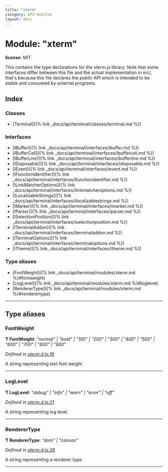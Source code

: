 ```yaml
---
title: "xterm"
category: API-modules
layout: docs
---
```



# Module: "xterm"

*__license__*: MIT

This contains the type declarations for the xterm.js library. Note that some interfaces differ between this file and the actual implementation in src/, that's because this file declares the _public_ API which is intended to be stable and consumed by external programs.

## Index

### Classes

* [Terminal]({% link _docs/api/terminal/classes/terminal.md %})

### Interfaces

* [IBuffer]({% link _docs/api/terminal/interfaces/ibuffer.md %})
* [IBufferCell]({% link _docs/api/terminal/interfaces/ibuffercell.md %})
* [IBufferLine]({% link _docs/api/terminal/interfaces/ibufferline.md %})
* [IDisposable]({% link _docs/api/terminal/interfaces/idisposable.md %})
* [IEvent]({% link _docs/api/terminal/interfaces/ievent.md %})
* [IFunctionIdentifier]({% link _docs/api/terminal/interfaces/ifunctionidentifier.md %})
* [ILinkMatcherOptions]({% link _docs/api/terminal/interfaces/ilinkmatcheroptions.md %})
* [ILocalizableStrings]({% link _docs/api/terminal/interfaces/ilocalizablestrings.md %})
* [IMarker]({% link _docs/api/terminal/interfaces/imarker.md %})
* [IParser]({% link _docs/api/terminal/interfaces/iparser.md %})
* [ISelectionPosition]({% link _docs/api/terminal/interfaces/iselectionposition.md %})
* [ITerminalAddon]({% link _docs/api/terminal/interfaces/iterminaladdon.md %})
* [ITerminalOptions]({% link _docs/api/terminal/interfaces/iterminaloptions.md %})
* [ITheme]({% link _docs/api/terminal/interfaces/itheme.md %})

### Type aliases

* [FontWeight]({% link _docs/api/terminal/modules/xterm.md %}#fontweight)
* [LogLevel]({% link _docs/api/terminal/modules/xterm.md %}#loglevel)
* [RendererType]({% link _docs/api/terminal/modules/xterm.md %}#renderertype)

---

## Type aliases

<a id="fontweight"></a>

###  FontWeight

**Ƭ FontWeight**: *"normal" \| "bold" \| "100" \| "200" \| "300" \| "400" \| "500" \| "600" \| "700" \| "800" \| "900"*

*Defined in [xterm.d.ts:16](https://github.com/Tyriar/xterm.js/blob/4.0.0/typings/xterm.d.ts#L16)*

A string representing text font weight.

___
<a id="loglevel"></a>

###  LogLevel

**Ƭ LogLevel**: *"debug" \| "info" \| "warn" \| "error" \| "off"*

*Defined in [xterm.d.ts:21](https://github.com/Tyriar/xterm.js/blob/4.0.0/typings/xterm.d.ts#L21)*

A string representing log level.

___
<a id="renderertype"></a>

###  RendererType

**Ƭ RendererType**: *"dom" \| "canvas"*

*Defined in [xterm.d.ts:26](https://github.com/Tyriar/xterm.js/blob/4.0.0/typings/xterm.d.ts#L26)*

A string representing a renderer type.

___

